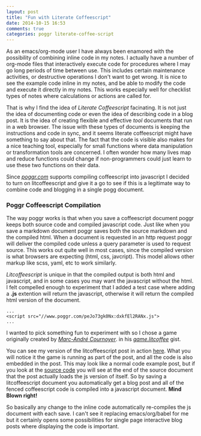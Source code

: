 ```yaml
---
layout: post
title: "Fun with Literate Coffeescript"
date: 2014-10-15 16:53
comments: true
categories: poggr literate-coffee-script
---
```


As an emacs/org-mode user I have always been enamored with the possibility of combining inline code in my notes. I actually have a number of org-mode files that interactively execute code for procedures where I may go long periods of time between use. This includes certain maintenance activities, or destructive operations I don't want to get wrong. It is nice to see the example code inline in my notes, and be able to modify the code and execute it directly in my notes. This works especially well for checklist types of notes where calculations or actions are called for.

That is why I find the idea of _Literate Coffeescript_ facinating. It is not just the idea of documenting code or even the idea of describing code in a blog post. It is the idea of creating flexible and effective _tool_ documents that run in a web browser. The issue with these types of documents is keeping the instructions and code in sync, and it seems literate coffeescript might have something to say about that. The fact that the code is visible also makes for a nice teaching tool, especially for small functions where data manipulation or transformation tools are concerned. I often wonder how many lives map and reduce functions could change if non-programmers could just learn to use these two functions on their data.

Since _[poggr.com](//www.poggr.com/home)_ supports compiling coffeescript into javascript  I decided to turn on litcoffeescript and give it a go to see if this is a legitimate way to combine code and blogging in a single pogg document.

### Poggr Coffeescript Compilation 
The way poggr works is that when you save a coffeescript document poggr keeps both source code and compiled javascript code. Just like when you save a markdown document poggr saves both the source markdown and the compiled html. When a document is requested in an http request poggr will deliver the compiled code unless a query parameter is used to request source. This works out quite well in most cases, since the compiled version is what browsers are expecting (html, css, javcript). This model allows other markup like scss, yaml, etc to work similarly.

_Litcoffeescript_ is unique in that the compiled output is both html and javascript, and in some cases you may want the javascript without the html. I felt compelled enough to experiment that I added a test case where adding a __.js__ extention will return the javascript, otherwise it will return the compiled html version of the document.

```
...
<script src="//www.poggr.com/peJo73gk0Nx:dxkfEl2RANx.js">
...
```

I wanted to pick something fun to experiment with so I chose a game originally created by _[Marc-André Cournoyer](https://gist.github.com/macournoyer)_.
in his _[game.litcoffee](https://gist.github.com/macournoyer/7357908)_ gist.

You can see my version of the  litcoffeescript post in action [here](http://goddip.poggr.com/peJo73gk0Nx:dxkfEl2RANx). What you will notice it the game is running as part of the post, and all the code is also embedded in the post. This may look like a normal code example post, but if you look at the [source code](//source.poggr.com/peJo73gk0Nx:dxkfEl2RANx) you will see at the end of the source document that the post actually loads the js version of itself. So by saving a litcoffeescript document you automatically get a blog post and all of the fenced  coffeescript code is compiled into a javascript document.  __Mind Blown right!__


So basically any change to the inline code automatically re-compiles the js document with each save. I can't see it replacing emacs/org/babel for me but it certainly opens some possibilities for single page interactive blog posts where displaying the code is important.